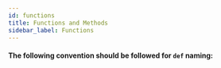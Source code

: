 ```yaml
---
id: functions
title: Functions and Methods
sidebar_label: Functions
---
```


#### The following convention should be followed for `def` naming: